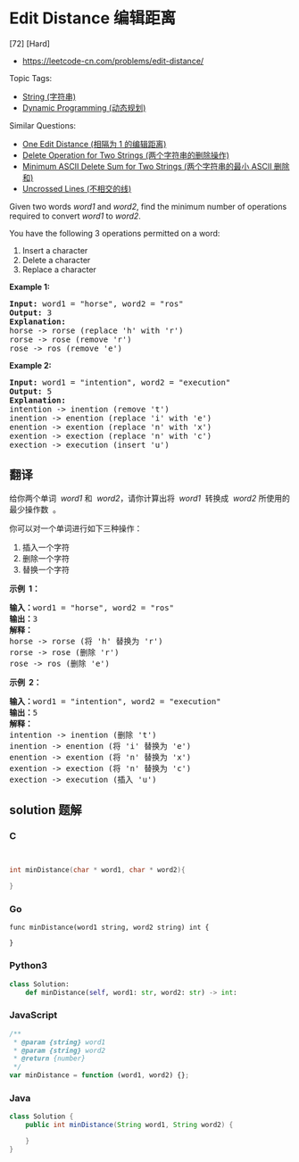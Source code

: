 # Edit Distance 编辑距离

[72] [Hard]

- https://leetcode-cn.com/problems/edit-distance/

Topic Tags:

- [String (字符串)](https://leetcode-cn.com/tag/string/)
- [Dynamic Programming (动态规划)](https://leetcode-cn.com/tag/dynamic-programming/)

Similar Questions:

- [One Edit Distance (相隔为 1 的编辑距离)](https://leetcode-cn.com/problems/one-edit-distance/)
- [Delete Operation for Two Strings (两个字符串的删除操作)](https://leetcode-cn.com/problems/delete-operation-for-two-strings/)
- [Minimum ASCII Delete Sum for Two Strings (两个字符串的最小 ASCII 删除和)](https://leetcode-cn.com/problems/minimum-ascii-delete-sum-for-two-strings/)
- [Uncrossed Lines (不相交的线)](https://leetcode-cn.com/problems/uncrossed-lines/)

Given two words _word1_ and _word2_, find the minimum number of operations required to convert _word1_ to _word2_.

You have the following 3 operations permitted on a word:

1.  Insert a character
2.  Delete a character
3.  Replace a character

**Example 1:**

<pre><strong>Input:</strong> word1 = "horse", word2 = "ros"
<strong>Output:</strong> 3
<strong>Explanation:</strong> 
horse -&gt; rorse (replace 'h' with 'r')
rorse -&gt; rose (remove 'r')
rose -&gt; ros (remove 'e')
</pre>

**Example 2:**

<pre><strong>Input:</strong> word1 = "intention", word2 = "execution"
<strong>Output:</strong> 5
<strong>Explanation:</strong> 
intention -&gt; inention (remove 't')
inention -&gt; enention (replace 'i' with 'e')
enention -&gt; exention (replace 'n' with 'x')
exention -&gt; exection (replace 'n' with 'c')
exection -&gt; execution (insert 'u')
</pre>

## 翻译

给你两个单词  *word1* 和  *word2*，请你计算出将  *word1*  转换成  *word2* 所使用的最少操作数  。

你可以对一个单词进行如下三种操作：

1.  插入一个字符
2.  删除一个字符
3.  替换一个字符

**示例  1：**

<pre><strong>输入：</strong>word1 = "horse", word2 = "ros"
<strong>输出：</strong>3
<strong>解释：</strong>
horse -&gt; rorse (将 'h' 替换为 'r')
rorse -&gt; rose (删除 'r')
rose -&gt; ros (删除 'e')
</pre>

**示例  2：**

<pre><strong>输入：</strong>word1 = "intention", word2 = "execution"
<strong>输出：</strong>5
<strong>解释：</strong>
intention -&gt; inention (删除 't')
inention -&gt; enention (将 'i' 替换为 'e')
enention -&gt; exention (将 'n' 替换为 'x')
exention -&gt; exection (将 'n' 替换为 'c')
exection -&gt; execution (插入 'u')
</pre>

## solution 题解

### C

```c


int minDistance(char * word1, char * word2){

}


```

### Go

```golang
func minDistance(word1 string, word2 string) int {

}
```

### Python3

```python
class Solution:
    def minDistance(self, word1: str, word2: str) -> int:
```

### JavaScript

```javascript
/**
 * @param {string} word1
 * @param {string} word2
 * @return {number}
 */
var minDistance = function (word1, word2) {};
```

### Java

```java
class Solution {
    public int minDistance(String word1, String word2) {

    }
}
```
